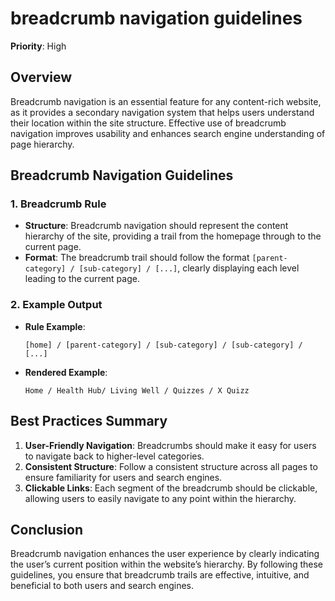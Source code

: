 
# breadcrumb navigation guidelines

**Priority**: High

## Overview

Breadcrumb navigation is an essential feature for any content-rich website, as it provides a secondary navigation system that helps users understand their location within the site structure. Effective use of breadcrumb navigation improves usability and enhances search engine understanding of page hierarchy.

## Breadcrumb Navigation Guidelines

### 1. Breadcrumb Rule

- **Structure**: Breadcrumb navigation should represent the content hierarchy of the site, providing a trail from the homepage through to the current page.
- **Format**: The breadcrumb trail should follow the format `[parent-category] / [sub-category] / [...]`, clearly displaying each level leading to the current page.

### 2. Example Output

- **Rule Example**:
  ```
  [home] / [parent-category] / [sub-category] / [sub-category] / [...]
  ```
- **Rendered Example**:
  ```
  Home / Health Hub/ Living Well / Quizzes / X Quizz
  ```

## Best Practices Summary

1. **User-Friendly Navigation**: Breadcrumbs should make it easy for users to navigate back to higher-level categories.
2. **Consistent Structure**: Follow a consistent structure across all pages to ensure familiarity for users and search engines.
3. **Clickable Links**: Each segment of the breadcrumb should be clickable, allowing users to easily navigate to any point within the hierarchy.

## Conclusion

Breadcrumb navigation enhances the user experience by clearly indicating the user’s current position within the website’s hierarchy. By following these guidelines, you ensure that breadcrumb trails are effective, intuitive, and beneficial to both users and search engines.
